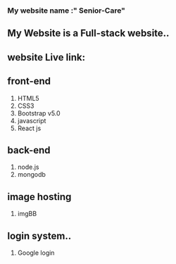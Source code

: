 ### My website name :" Senior-Care"

## My Website is a Full-stack website..

## website Live link: 

## front-end 
1. HTML5
2. CSS3
3. Bootstrap v5.0
4. javascript
5. React js

## back-end
1. node.js
2. mongodb

## image hosting 
1. imgBB

## login system..
1. Google login


